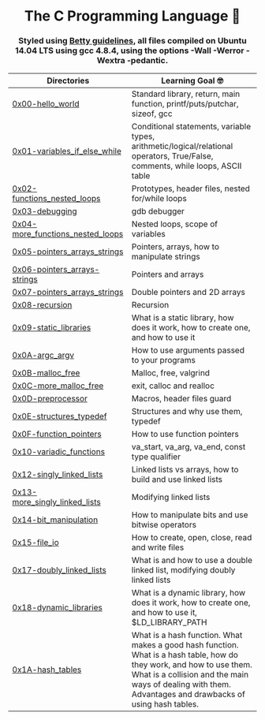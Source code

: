 <h1 align="center"> The C Programming Language 👵 </h1>

<h3 align="center">Styled using <a href="https://github.com/holbertonschool/Betty/wiki">Betty guidelines</a>, all files compiled on Ubuntu 14.04 LTS using gcc 4.8.4, using the options -Wall -Werror -Wextra -pedantic.</h3>

| Directories | Learning Goal 🤓 |
| --- | --- |
| [0x00-hello_world](https://github.com/cmdelcarmen/holbertonschool-low_level_programming/tree/main/0x00-hello_world) | Standard library, return, main function, printf/puts/putchar, sizeof, gcc |
| [0x01-variables_if_else_while](https://github.com/cmdelcarmen/holbertonschool-low_level_programming/tree/main/0x01-variables_if_else_while) | Conditional statements, variable types, arithmetic/logical/relational operators, True/False, comments, while loops, ASCII table |
| [0x02-functions_nested_loops](https://github.com/cmdelcarmen/holbertonschool-low_level_programming/tree/main/0x02-functions_nested_loops) | Prototypes, header files, nested for/while loops |
| [0x03-debugging](https://github.com/cmdelcarmen/holbertonschool-low_level_programming/tree/main/0x03-debugging) | gdb debugger |
| [0x04-more_functions_nested_loops](https://github.com/cmdelcarmen/holbertonschool-low_level_programming/tree/main/0x04-more_functions_nested_loops) | Nested loops, scope of variables |
| [0x05-pointers_arrays_strings](https://github.com/cmdelcarmen/holbertonschool-low_level_programming/tree/main/0x05-pointers_arrays_strings) | Pointers, arrays, how to manipulate strings |
| [0x06-pointers_arrays-strings](https://github.com/cmdelcarmen/holbertonschool-low_level_programming/tree/main/0x06-pointers_arrays_strings) | Pointers and arrays |
| [0x07-pointers_arrays_strings](https://github.com/cmdelcarmen/holbertonschool-low_level_programming/tree/main/0x07-pointers_arrays_strings) | Double pointers and 2D arrays |
| [0x08-recursion](https://github.com/cmdelcarmen/holbertonschool-low_level_programming/tree/main/0x08-recursion) | Recursion |
| [0x09-static_libraries](https://github.com/cmdelcarmen/holbertonschool-low_level_programming/tree/main/0x09-static_libraries) | What is a static library, how does it work, how to create one, and how to use it |
| [0x0A-argc_argv](https://github.com/cmdelcarmen/holbertonschool-low_level_programming/tree/main/0x0A-argc_argv) | How to use arguments passed to your programs |
| [0x0B-malloc_free](https://github.com/cmdelcarmen/holbertonschool-low_level_programming/tree/main/0x0B-malloc_free) | Malloc, free, valgrind |
| [0x0C-more_malloc_free ](https://github.com/cmdelcarmen/holbertonschool-low_level_programming/tree/main/0x0C-more_malloc_free) | exit, calloc and realloc |
  [0x0D-preprocessor](https://github.com/cmdelcarmen/holbertonschool-low_level_programming/tree/main/0x0D-preprocessor) | Macros, header files guard |
| [0x0E-structures_typedef](https://github.com/cmdelcarmen/holbertonschool-low_level_programming/tree/main/0x0E-structures_typedef) | Structures and why use them, typedef |
| [0x0F-function_pointers](https://github.com/cmdelcarmen/holbertonschool-low_level_programming/tree/main/0x0F-function_pointers) | How to use function pointers |
| [0x10-variadic_functions ](https://github.com/cmdelcarmen/holbertonschool-low_level_programming/tree/main/0x10-variadic_functions) |va_start, va_arg, va_end, const type qualifier |
| [0x12-singly_linked_lists ](https://github.com/cmdelcarmen/holbertonschool-low_level_programming/tree/main/0x12-singly_linked_lists) | Linked lists vs arrays, how to build and use linked lists |
| [0x13-more_singly_linked_lists](https://github.com/cmdelcarmen/holbertonschool-low_level_programming/tree/main/0x13-more_singly_linked_lists) |Modifying linked lists |
| [0x14-bit_manipulation](https://github.com/cmdelcarmen/holbertonschool-low_level_programming/tree/main/0x14-bit_manipulation) | How to manipulate bits and use bitwise operators |
| [0x15-file_io ](https://github.com/cmdelcarmen/holbertonschool-low_level_programming/tree/main/0x15-file_io) | How to create, open, close, read and write files |
| [0x17-doubly_linked_lists](https://github.com/cmdelcarmen/holbertonschool-low_level_programming/tree/main/0x17-doubly_linked_lists) | What is and how to use a double linked list, modifying doubly linked lists |
| [0x18-dynamic_libraries](https://github.com/cmdelcarmen/holbertonschool-low_level_programming/tree/main/0x18-dynamic_libraries) | What is a dynamic library, how does it work, how to create one, and how to use it, $LD_LIBRARY_PATH |
| [0x1A-hash_tables](https://github.com/cmdelcarmen/holbertonschool-low_level_programming/tree/main/0x1A-hash_tables) | What is a hash function. What makes a good hash function. What is a hash table, how do they work, and how to use them. What is a collision and the main ways of dealing with them. Advantages and drawbacks of using hash tables. |
